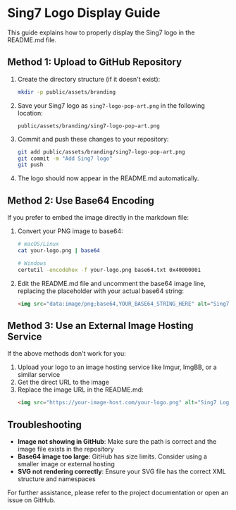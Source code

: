 # Sing7 Logo Display Guide

This guide explains how to properly display the Sing7 logo in the README.md file.

## Method 1: Upload to GitHub Repository

1. Create the directory structure (if it doesn't exist):
   ```bash
   mkdir -p public/assets/branding
   ```

2. Save your Sing7 logo as `sing7-logo-pop-art.png` in the following location:
   ```
   public/assets/branding/sing7-logo-pop-art.png
   ```

3. Commit and push these changes to your repository:
   ```bash
   git add public/assets/branding/sing7-logo-pop-art.png
   git commit -m "Add Sing7 logo"
   git push
   ```

4. The logo should now appear in the README.md automatically.

## Method 2: Use Base64 Encoding

If you prefer to embed the image directly in the markdown file:

1. Convert your PNG image to base64:
   ```bash
   # macOS/Linux
   cat your-logo.png | base64
   
   # Windows
   certutil -encodehex -f your-logo.png base64.txt 0x40000001
   ```

2. Edit the README.md file and uncomment the base64 image line, replacing the placeholder with your actual base64 string:
   ```markdown
   <img src="data:image/png;base64,YOUR_BASE64_STRING_HERE" alt="Sing7 Logo" width="500"/>
   ```

## Method 3: Use an External Image Hosting Service

If the above methods don't work for you:

1. Upload your logo to an image hosting service like Imgur, ImgBB, or a similar service
2. Get the direct URL to the image
3. Replace the image URL in the README.md:
   ```markdown
   <img src="https://your-image-host.com/your-logo.png" alt="Sing7 Logo" width="500"/>
   ```

## Troubleshooting

- **Image not showing in GitHub**: Make sure the path is correct and the image file exists in the repository
- **Base64 image too large**: GitHub has size limits. Consider using a smaller image or external hosting
- **SVG not rendering correctly**: Ensure your SVG file has the correct XML structure and namespaces

For further assistance, please refer to the project documentation or open an issue on GitHub. 